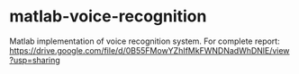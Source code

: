 # matlab-voice-recognition
Matlab implementation of voice recognition system.
For complete report: https://drive.google.com/file/d/0B55FMowYZhIfMkFWNDNadWhDNlE/view?usp=sharing
